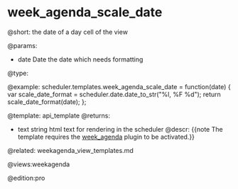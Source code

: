 week_agenda_scale_date
=============
@short: the date of a day cell of the view

@params:
- date	Date	the date which needs formatting
	

@type:

@example:
scheduler.templates.week_agenda_scale_date = function(date) {
		var scale_date_format = scheduler.date.date_to_str("%l, %F %d");
		return scale_date_format(date);
};
    
@template:	api_template
@returns:
- text    string     html text for rendering in the scheduler
@descr:
{{note The template requires the [week_agenda](extensions_list.md#weekagenda) plugin to be activated.}}

@related:
	weekagenda_view_templates.md

@views:weekagenda

@edition:pro